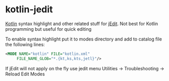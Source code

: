 kotlin-jedit
============

[Kotlin](http://kotlinlang.org) syntax highlight and other related stuff for [jEdit](http://jedit.org). 
Not best for Kotlin programming but useful for quick editing

To enable syntax highlight put it to modes directory and add to catalog file the following lines:

```xml
<MODE NAME="kotlin" FILE="kotlin.xml"
     FILE_NAME_GLOB="*.{kt,ks,kts,jetl}"/>
```

If jEdit will not apply on the fly use jedit menu Utilities -> Troubleshooting -> Reload Edit Modes


